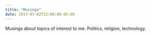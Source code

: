 ```yaml
---
title: "Musings"
date: 2017-03-02T12:00:00-05:00
---
```

Musings about topics of interest to me. Politics, religion, technology.